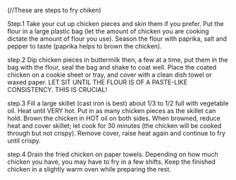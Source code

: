 (//These are steps to fry chiken)

Step.1
Take your cut up chicken pieces and skin them if you prefer. Put the flour in a large plastic bag (let the amount of chicken you are cooking dictate the amount of flour you use). Season the flour with paprika, salt and pepper to taste (paprika helps to brown the chicken).

step.2
Dip chicken pieces in buttermilk then, a few at a time, put them in the bag with the flour, seal the bag and shake to coat well. Place the coated chicken on a cookie sheet or tray, and cover with a clean dish towel or waxed paper. LET SIT UNTIL THE FLOUR IS OF A PASTE-LIKE CONSISTENCY. THIS IS CRUCIAL!

step.3
Fill a large skillet (cast iron is best) about 1/3 to 1/2 full with vegetable oil. Heat until VERY hot. Put in as many chicken pieces as the skillet can hold. Brown the chicken in HOT oil on both sides. When browned, reduce heat and cover skillet; let cook for 30 minutes (the chicken will be cooked through but not crispy). Remove cover, raise heat again and continue to fry until crispy.

step.4
Drain the fried chicken on paper towels. Depending on how much chicken you have, you may have to fry in a few shifts. Keep the finished chicken in a slightly warm oven while preparing the rest.